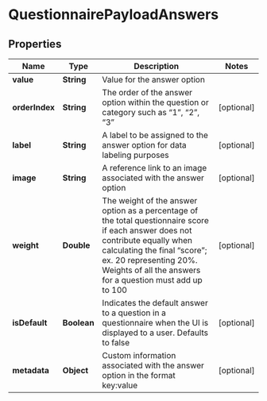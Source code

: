 
# QuestionnairePayloadAnswers

## Properties
Name | Type | Description | Notes
------------ | ------------- | ------------- | -------------
**value** | **String** | Value for the answer option | 
**orderIndex** | **String** | The order of the answer option within the question or category such as “1”, “2”, “3” |  [optional]
**label** | **String** | A label to be assigned to the answer option for data labeling purposes |  [optional]
**image** | **String** | A reference link to an image associated with the answer option |  [optional]
**weight** | **Double** | The weight of the answer option as a percentage of the total questionnaire score if each answer does not contribute equally when calculating the final “score”; ex. 20 representing 20%. Weights of all the answers for a question must add up to 100 |  [optional]
**isDefault** | **Boolean** | Indicates the default answer to a question in a questionnaire when the UI is displayed to a user. Defaults to false |  [optional]
**metadata** | **Object** | Custom information associated with the answer option in the format key:value |  [optional]



